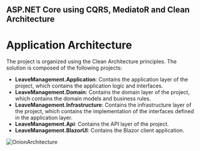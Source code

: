 ## ASP.NET Core using CQRS, MediatoR and Clean Architecture

# Application Architecture

The project is organized using the Clean Architecture principles. The solution is composed of the following projects:

- **LeaveManagement.Application**: Contains the application layer of the project, which contains the application logic and interfaces.
- **LeaveManagement.Domain**: Contains the domain layer of the project, which contains the domain models and business rules.
- **LeaveManagement.Infrastructure**: Contains the infrastructure layer of the project, which contains the implementation of the interfaces defined in the application layer.
- **LeaveManagement.Api**: Contains the API layer of the project.
- **LeaveManagement.BlazorUI**: Contains the Blazor client application.

![OnionArchitecture](https://github.com/user-attachments/assets/a1d5f1ca-dab8-4925-a865-fdebeb8003ce)
